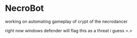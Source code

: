 # NecroBot
working on automating gameplay of crypt of the necrodancer

right now windows defender will flag this as a threat i guess >.>
